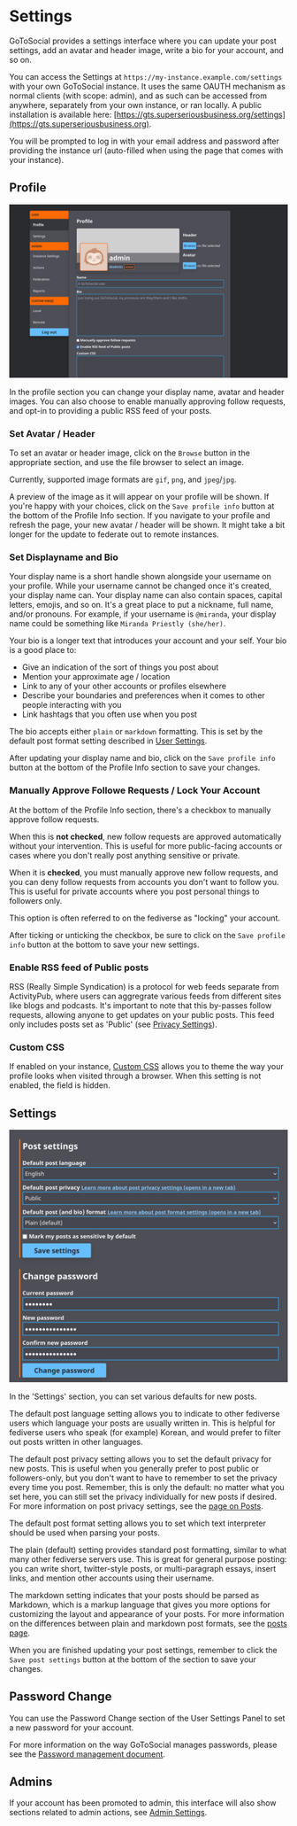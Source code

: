 # Settings

GoToSocial provides a settings interface where you can update your post settings, add an avatar and header image, write a bio for your account, and so on.

You can access the Settings at `https://my-instance.example.com/settings` with your own GoToSocial instance. It uses the same OAUTH mechanism as normal clients (with scope: admin), and as such can be accessed from anywhere, separately from your own instance, or ran locally. A public installation is available here: [https://gts.superseriousbusiness.org/settings](https://gts.superseriousbusiness.org).

You will be prompted to log in with your email address and password after providing the instance url (auto-filled when using the page that comes with your instance).

## Profile

![Screenshot of the profile section of the user settings interface, showing a preview of the avatar, header and display name, and providing form fields to change them](../assets/user-settings-profile-info.png)

In the profile section you can change your display name, avatar and header images. You can also choose to enable manually approving follow requests, and opt-in to providing a public RSS feed of your posts.

### Set Avatar / Header

To set an avatar or header image, click on the `Browse` button in the appropriate section, and use the file browser to select an image.

Currently, supported image formats are `gif`, `png`, and `jpeg`/`jpg`.

A preview of the image as it will appear on your profile will be shown. If you're happy with your choices, click on the `Save profile info` button at the bottom of the Profile Info section. If you navigate to your profile and refresh the page, your new avatar / header will be shown. It might take a bit longer for the update to federate out to remote instances.

### Set Displayname and Bio

Your display name is a short handle shown alongside your username on your profile. While your username cannot be changed once it's created, your display name can. Your display name can also contain spaces, capital letters, emojis, and so on. It's a great place to put a nickname, full name, and/or pronouns. For example, if your username is `@miranda`, your display name could be something like `Miranda Priestly (she/her)`.

Your bio is a longer text that introduces your account and your self. Your bio is a good place to:

- Give an indication of the sort of things you post about
- Mention your approximate age / location
- Link to any of your other accounts or profiles elsewhere
- Describe your boundaries and preferences when it comes to other people interacting with you
- Link hashtags that you often use when you post

The bio accepts either `plain` or `markdown` formatting. This is set by the default post format setting described in [User Settings](#user-settings).

After updating your display name and bio, click on the `Save profile info` button at the bottom of the Profile Info section to save your changes.

### Manually Approve Followe Requests / Lock Your Account

At the bottom of the Profile Info section, there's a checkbox to manually approve follow requests.

When this is **not checked**, new follow requests are approved automatically without your intervention. This is useful for more public-facing accounts or cases where you don't really post anything sensitive or private.

When it is **checked**, you must manually approve new follow requests, and you can deny follow requests from accounts you don't want to follow you. This is useful for private accounts where you post personal things to followers only.

This option is often referred to on the fediverse as "locking" your account.

After ticking or unticking the checkbox, be sure to click on the `Save profile info` button at the bottom to save your new settings.

### Enable RSS feed of Public posts

RSS (Really Simple Syndication) is a protocol for web feeds separate from ActivityPub, where users can aggregrate various feeds from different sites like blogs and podcasts. It's important to note that this by-passes follow requests, allowing anyone to get updates on your public posts. This feed only includes posts set as 'Public' (see [Privacy Settings](./posts.md#privacy-settings)). 

### Custom CSS
If enabled on your instance, [Custom CSS](./custom_css.md) allows you to theme the way your profile looks when visited through a browser. When this setting is not enabled, the field is hidden.

## Settings

![Screenshot of the user settings section, providing drop-down menu's to select default post settings, and form fields to change your password](../assets/user-settings-post-settings.png)

In the 'Settings' section, you can set various defaults for new posts.

The default post language setting allows you to indicate to other fediverse users which language your posts are usually written in. This is helpful for fediverse users who speak (for example) Korean, and would prefer to filter out posts written in other languages.

The default post privacy setting allows you to set the default privacy for new posts. This is useful when you generally prefer to post public or followers-only, but you don't want to have to remember to set the privacy every time you post. Remember, this is only the default: no matter what you set here, you can still set the privacy individually for new posts if desired. For more information on post privacy settings, see the [page on Posts](./posts.md).

The default post format setting allows you to set which text interpreter should be used when parsing your posts.

The plain (default) setting provides standard post formatting, similar to what many other fediverse servers use. This is great for general purpose posting: you can write short, twitter-style posts, or multi-paragraph essays, insert links, and mention other accounts using their username.

The markdown setting indicates that your posts should be parsed as Markdown, which is a markup language that gives you more options for customizing the layout and appearance of your posts. For more information on the differences between plain and markdown post formats, see the [posts page](posts.md).

When you are finished updating your post settings, remember to click the `Save post settings` button at the bottom of the section to save your changes.

## Password Change

You can use the Password Change section of the User Settings Panel to set a new password for your account.

For more information on the way GoToSocial manages passwords, please see the [Password management document](./password_management.md).

## Admins

If your account has been promoted to admin, this interface will also show sections related to admin actions, see [Admin Settings](../admin/settings.md).
